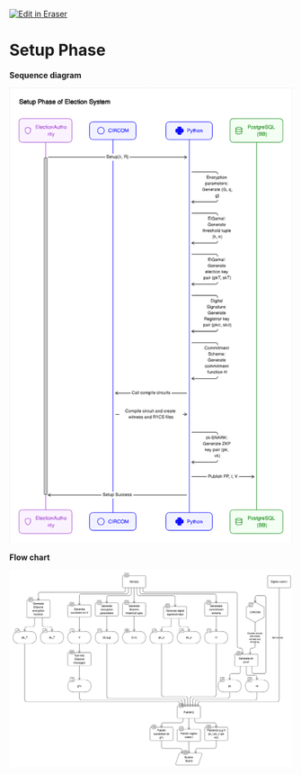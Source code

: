 <p><a target="_blank" href="https://app.eraser.io/workspace/RbDOVHJAHDuOXl1xGAug" id="edit-in-eraser-github-link"><img alt="Edit in Eraser" src="https://firebasestorage.googleapis.com/v0/b/second-petal-295822.appspot.com/o/images%2Fgithub%2FOpen%20in%20Eraser.svg?alt=media&amp;token=968381c8-a7e7-472a-8ed6-4a6626da5501"></a></p>

# Setup Phase
**Sequence diagram**

![Setup Phase](/.eraser/RbDOVHJAHDuOXl1xGAug___UydW6JsZqUfMKeGDrIN0gtNI4pO2___---figure---I9yCC2inCv5g16ovldESY---figure---Fl15x_tvHzS2hXAkHrgY5A.png "Setup Phase")



**Flow chart**

![image.png](/.eraser/RbDOVHJAHDuOXl1xGAug___UydW6JsZqUfMKeGDrIN0gtNI4pO2___TTaC8x3RvfcXe0Ut1VQbv.png "image.png")






<!--- Eraser file: https://app.eraser.io/workspace/RbDOVHJAHDuOXl1xGAug --->